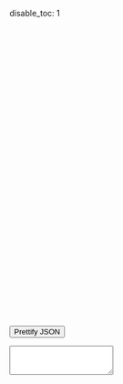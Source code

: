 disable_toc: 1


<div class="alpha_checkered" id="lottie_target" style="width:512px;height:512px">
</div>

<button onclick="pretty()">Prettify JSON</button>
<div class="highlighted-input" style="height: 100vh;">
<textarea autocomplete="off" class="code-input" data-lang="js" data-lottie-input="editor"
name="json" oninput="syntax_edit_update(this, this.value); syntax_edit_scroll(this); lottie_player.reload();"
onkeydown="syntax_edit_tab(this, event);" onscroll="syntax_edit_scroll(this);"
rows="3" spellcheck="false" id="editor_input">
</textarea>
<pre aria-hidden="true"><code class="language-js hljs">
</code></pre>
</div>

<script>
var textarea = document.getElementById("editor_input");

var lottie_player = new PlaygroundPlayer(
    "editor",
    "lottie_target",
    undefined,
    function(json, data) {
        if ( this.lottie === undefined )
        {
            this.lottie = {
                "v": "5.5.2",
                "fr": 60,
                "ip": 0,
                "op": 60,
                "w": 512,
                "h": 512,
                "ddd": 0,
                "assets": [],
                "fonts": {
                    "list": []
                },
                "chars": [],
                "markers": [],
                "layers": []
            };
            textarea.value = JSON.stringify(this.lottie, undefined, 4);
            syntax_edit_update(textarea, textarea.value);
        }
        else
        {
            try {
                this.lottie = JSON.parse(data["json"]);
            } catch(e) {}
        }
    }
);

function pretty()
{
    textarea.value = JSON.stringify(lottie_player.lottie, undefined, 4);
    syntax_edit_update(textarea, textarea.value);
}

</script>
